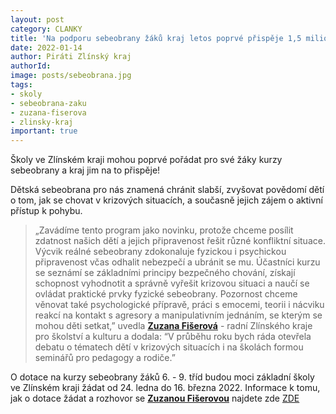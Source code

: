 ```yaml
---
layout: post
category: CLANKY
title: 'Na podporu sebeobrany žáků kraj letos poprvé přispěje 1,5 milionu korun'
date: 2022-01-14
author: Piráti Zlínský kraj
authorId: 
image: posts/sebeobrana.jpg
tags: 
- skoly
- sebeobrana-zaku
- zuzana-fiserova
- zlinsky-kraj
important: true
---
```


Školy ve Zlínském kraji mohou poprvé pořádat pro své žáky kurzy sebeobrany a kraj jim na to přispěje!

Dětská sebeobrana pro nás znamená chránit slabší, zvyšovat povědomí dětí o tom, jak se chovat v krizových situacích, a současně jejich zájem o aktivní přístup k pohybu.

>„Zavádíme tento program jako novinku, protože chceme posílit zdatnost našich dětí a jejich připravenost řešit různé konfliktní situace. Výcvik reálné sebeobrany zdokonaluje fyzickou i psychickou připravenost včas odhalit nebezpečí a ubránit se mu. Účastníci kurzu se seznámí se základními principy bezpečného chování, získají schopnost vyhodnotit a správně vyřešit krizovou situaci a naučí se ovládat praktické prvky fyzické sebeobrany. Pozornost chceme věnovat také psychologické přípravě, práci s emocemi, teorii i nácviku reakcí na kontakt s agresory a manipulativním jednáním, se kterým se mohou děti setkat,” uvedla **[Zuzana Fišerová](https://zlinsky.pirati.cz/lide/zuzana-fiserova/)** - radní Zlínského kraje pro školství a kulturu a dodala: “V průběhu roku bych ráda otevřela debatu o tématech dětí v krizových situacích i na školách formou seminářů pro pedagogy a rodiče.”

O dotace na kurzy sebeobrany žáků 6. - 9. tříd budou moci základní školy ve Zlínském kraji žádat od 24. ledna do 16. března 2022. Informace k tomu, jak o dotace žádat a rozhovor se **[Zuzanou Fišerovou](https://zlinsky.pirati.cz/lide/zuzana-fiserova/)** najdete zde [ZDE](https://bit.ly/dotace_sebeobrana_zlk)

